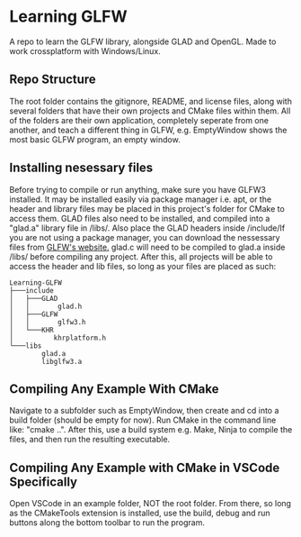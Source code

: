 # Learning GLFW
A repo to learn the GLFW library, alongside GLAD and OpenGL. Made to work crossplatform with Windows/Linux.

## Repo Structure
The root folder contains the gitignore, README, and license files, along with several folders that have their own projects and CMake files within them. All of the folders are their own application, completely seperate from one another, and teach a different thing in GLFW, e.g. EmptyWindow shows the most basic GLFW program, an empty window.

## Installing nesessary files

Before trying to compile or run anything, make sure you have GLFW3 installed. It may be installed easily via package manager i.e. apt, or the header and library files may be placed in this project's folder for CMake to access them. GLAD files also need to be installed, and compiled into a "glad.a" library file in /libs/. Also place the GLAD headers inside /include/If you are not using a package manager, you can download the nessessary files from [GLFW's website.](https://www.glfw.org/download.html) glad.c will need to be compiled to glad.a inside /libs/ before compiling any project. After this, all projects will be able to access the header and lib files, so long as your files are placed as such:

```
Learning-GLFW
├───include
│   ├───GLAD
│   │       glad.h
│   ├───GLFW
│   │       glfw3.h
│   └───KHR
│          khrplatform.h
└───libs
        glad.a
        libglfw3.a
```

## Compiling Any Example With CMake

Navigate to a subfolder such as EmptyWindow, then create and cd into a build folder (should be empty for now). Run CMake in the command line like: "cmake ..". After this, use a build system e.g. Make, Ninja to compile the files, and then run the resulting executable.

## Compiling Any Example with CMake in VSCode Specifically

Open VSCode in an example folder, NOT the root folder. From there, so long as the CMakeTools extension is installed, use the build, debug and run buttons along the bottom toolbar to run the program.
